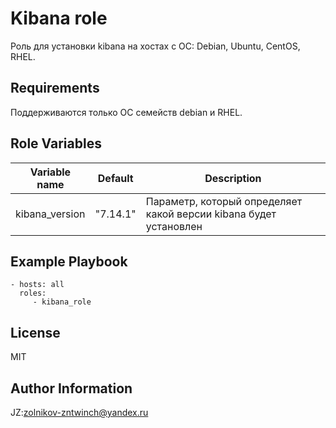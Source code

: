 Kibana role
=========

Роль для установки kibana на хостах с ОС: Debian, Ubuntu, CentOS, RHEL.

Requirements
------------

Поддерживаются только ОС семейств debian и RHEL.

Role Variables
--------------

| Variable name | Default | Description |
|-----------------------|----------|-------------------------|
| kibana_version | "7.14.1" | Параметр, который определяет какой версии kibana будет установлен |


Example Playbook
----------------

    - hosts: all
      roles:
         - kibana_role

License
-------

MIT

Author Information
------------------

JZ:zolnikov-zntwinch@yandex.ru
